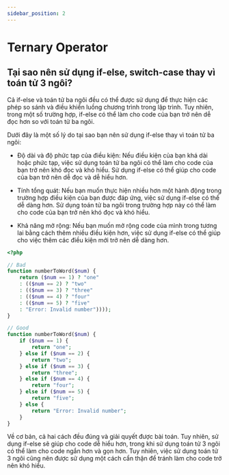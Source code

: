 ```yaml
---
sidebar_position: 2
---
```


# Ternary Operator

## Tại sao nên sử dụng if-else, switch-case thay vì toán tử 3 ngôi?

Cả if-else và toán tử ba ngôi đều có thể được sử dụng để thực hiện các phép so sánh và điều khiển luồng chương trình trong lập trình. Tuy nhiên, trong một số trường hợp, if-else có thể làm cho code của bạn trở nên dễ đọc hơn so với toán tử ba ngôi.

Dưới đây là một số lý do tại sao bạn nên sử dụng if-else thay vì toán tử ba ngôi:

- Độ dài và độ phức tạp của điều kiện: Nếu điều kiện của bạn khá dài hoặc phức tạp, việc sử dụng toán tử ba ngôi có thể làm cho code của bạn trở nên khó đọc và khó hiểu. Sử dụng if-else có thể giúp cho code của bạn trở nên dễ đọc và dễ hiểu hơn.

- Tính tổng quát: Nếu bạn muốn thực hiện nhiều hơn một hành động trong trường hợp điều kiện của bạn được đáp ứng, việc sử dụng if-else có thể dễ dàng hơn. Sử dụng toán tử ba ngôi trong trường hợp này có thể làm cho code của bạn trở nên khó đọc và khó hiểu.

- Khả năng mở rộng: Nếu bạn muốn mở rộng code của mình trong tương lai bằng cách thêm nhiều điều kiện hơn, việc sử dụng if-else có thể giúp cho việc thêm các điều kiện mới trở nên dễ dàng hơn.

```php
<?php

// Bad
function numberToWord($num) {
    return ($num == 1) ? "one" 
    : (($num == 2) ? "two" 
    : (($num == 3) ? "three" 
    : (($num == 4) ? "four" 
    : (($num == 5) ? "five" 
    : "Error: Invalid number"))));
}

// Good
function numberToWord($num) {
    if ($num == 1) {
        return "one";
    } else if ($num == 2) {
        return "two";
    } else if ($num == 3) {
        return "three";
    } else if ($num == 4) {
        return "four";
    } else if ($num == 5) {
        return "five";
    } else {
        return "Error: Invalid number";
    }
}

```

Về cơ bản, cả hai cách đều đúng và giải quyết được bài toán. Tuy nhiên, sử dụng if-else sẽ giúp cho code dễ hiểu hơn, trong khi sử dụng toán tử 3 ngôi có thể làm cho code ngắn hơn và gọn hơn. Tuy nhiên, việc sử dụng toán tử 3 ngôi cũng nên được sử dụng một cách cẩn thận để tránh làm cho code trở nên khó hiểu.

